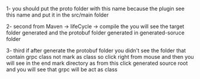 1- you should put the proto folder with this name because the plugin see this name and put it in the src/main folder

2- second from Maven -> lifeCycle -> compile the you will see the target folder generated and the protobuf folder generated in generated-soruce folder

3- third if after generate the protobuf folder you didn't see the folder that contain grpc class not mark as class so click right from mouse and then you will see in the end mark directory as from this click generated source root and you will see that grpc will be act as class
